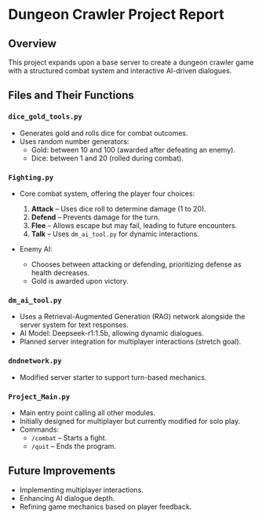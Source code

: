 # Dungeon Crawler Project Report

## Overview
This project expands upon a base server to create a dungeon crawler game with a structured combat system and interactive AI-driven dialogues.

## Files and Their Functions

### `dice_gold_tools.py`
- Generates gold and rolls dice for combat outcomes.
- Uses random number generators:
  - Gold: between 10 and 100 (awarded after defeating an enemy).
  - Dice: between 1 and 20 (rolled during combat).

### `Fighting.py`
- Core combat system, offering the player four choices:
  1. **Attack** – Uses dice roll to determine damage (1 to 20).
  2. **Defend** – Prevents damage for the turn.
  3. **Flee** – Allows escape but may fail, leading to future encounters.
  4. **Talk** – Uses `dm_ai_tool.py` for dynamic interactions.

- Enemy AI:
  - Chooses between attacking or defending, prioritizing defense as health decreases.
  - Gold is awarded upon victory.

### `dm_ai_tool.py`
- Uses a Retrieval-Augmented Generation (RAG) network alongside the server system for text responses.
- AI Model: Deepseek-r1:1.5b, allowing dynamic dialogues.
- Planned server integration for multiplayer interactions (stretch goal).

### `dndnetwork.py`
- Modified server starter to support turn-based mechanics.

### `Project_Main.py`
- Main entry point calling all other modules.
- Initially designed for multiplayer but currently modified for solo play.
- Commands:
  - `/combat` – Starts a fight.
  - `/quit` – Ends the program.

## Future Improvements
- Implementing multiplayer interactions.
- Enhancing AI dialogue depth.
- Refining game mechanics based on player feedback.




